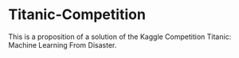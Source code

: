 # Titanic-Competition
This is a proposition of a solution of the Kaggle Competition Titanic: Machine Learning From Disaster.
